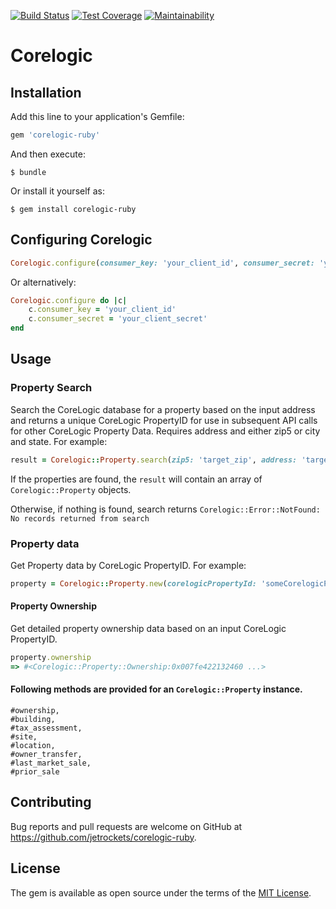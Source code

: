 [![Build Status](https://travis-ci.org/jetrockets/corelogic-ruby.svg?branch=master)](https://travis-ci.org/jetrockets/corelogic-ruby)
[![Test Coverage](https://api.codeclimate.com/v1/badges/92a2dbaed71a83277c63/test_coverage)](https://codeclimate.com/github/jetrockets/corelogic-ruby/test_coverage)
[![Maintainability](https://api.codeclimate.com/v1/badges/92a2dbaed71a83277c63/maintainability)](https://codeclimate.com/github/jetrockets/corelogic-ruby/maintainability)


# Corelogic

## Installation

Add this line to your application's Gemfile:

```ruby
gem 'corelogic-ruby'
```

And then execute:

    $ bundle

Or install it yourself as:

    $ gem install corelogic-ruby

## Configuring Corelogic

```ruby
Corelogic.configure(consumer_key: 'your_client_id', consumer_secret: 'your_client_secret')
```
Or alternatively:
```ruby
Corelogic.configure do |c|
    c.consumer_key = 'your_client_id'
    c.consumer_secret = 'your_client_secret'
end
```
## Usage
### Property Search
Search the CoreLogic database for a property based on the input address and returns a unique CoreLogic PropertyID for use in subsequent API calls for other CoreLogic Property Data. Requires address and either zip5 or city and state.
For example:
```ruby
result = Corelogic::Property.search(zip5: 'target_zip', address: 'target_address')
```
If the properties are found, the `result` will contain an array of `Corelogic::Property` objects.

Otherwise, if nothing is found, search returns `Corelogic::Error::NotFound: No records returned from search`

### Property data
Get Property data by CoreLogic PropertyID.
For example:
````ruby
property = Corelogic::Property.new(corelogicPropertyId: 'someCorelogicPropertyId')

````
#### Property Ownership
Get detailed property ownership data based on an input CoreLogic PropertyID.
```ruby
property.ownership
=> #<Corelogic::Property::Ownership:0x007fe422132460 ...>
```
#### Following methods are provided for an `Corelogic::Property` instance.
    #ownership,
    #building,
    #tax_assessment,
    #site,
    #location,
    #owner_transfer,
    #last_market_sale,
    #prior_sale

## Contributing

Bug reports and pull requests are welcome on GitHub at https://github.com/jetrockets/corelogic-ruby.

## License

The gem is available as open source under the terms of the [MIT License](http://opensource.org/licenses/MIT).

